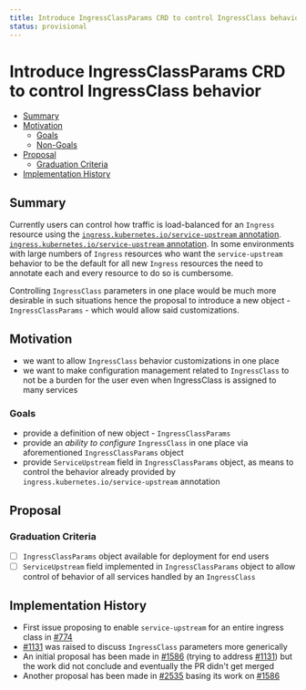 ```yaml
---
title: Introduce IngressClassParams CRD to control IngressClass behavior
status: provisional
---
```


# Introduce IngressClassParams CRD to control IngressClass behavior

<!-- toc -->
- [Summary](#summary)
- [Motivation](#motivation)
  - [Goals](#goals)
  - [Non-Goals](#non-goals)
- [Proposal](#proposal)
  - [Graduation Criteria](#graduation-criteria)
- [Implementation History](#implementation-history)
<!-- /toc -->

## Summary

Currently users can control how traffic is load-balanced for an `Ingress`
resource using the [`ingress.kubernetes.io/service-upstream` annotation][service-upstream-annotation].
[`ingress.kubernetes.io/service-upstream` annotation][service-upstream-annotation].
In some environments with large numbers of `Ingress` resources who want
the `service-upstream` behavior to be the default for all new `Ingress` resources
the need to annotate each and every resource to do so is cumbersome.

Controlling `IngressClass` parameters in one place would be much more desirable in
such situations hence the proposal to introduce a new object - `IngressClassParams` -
which would allow said customizations.

[service-upstream-annotation]: https://docs.konghq.com/kubernetes-ingress-controller/2.3.x/references/annotations/#ingresskubernetesioservice-upstream

## Motivation

- we want to allow `IngressClass` behavior customizations in one place
- we want to make configuration management related to `IngressClass` to not be
  a burden for the user even when IngressClass is assigned to many services

### Goals

- provide a definition of new object - `IngressClassParams`
- provide an _ability to configure_ `IngressClass` in one place via aforementioned
  `IngressClassParams` object
- provide `ServiceUpstream` field in `IngressClassParams` object, as means to control
  the behavior already provided by `ingress.kubernetes.io/service-upstream` annotation

## Proposal

### Graduation Criteria

- [ ] `IngressClassParams` object available for deployment for end users
- [ ] `ServiceUpstream` field implemented in `IngressClassParams` object to allow
  control of behavior of all services handled by an `IngressClass`

## Implementation History

- First issue proposing to enable `service-upstream` for an entire ingress class
  in [#774][774]
- [#1131][1131] was raised to discuss `IngressClass` parameters more generically
- An initial proposal has been made in [#1586][1586] (trying to address [#1131][1131])
  but the work did not conclude and eventually the PR didn't get merged
- Another proposal has been made in [#2535][2535] basing its work on [#1586][1586]

[774]: https://github.com/Kong/kubernetes-ingress-controller/pull/774
[1131]: https://github.com/Kong/kubernetes-ingress-controller/pull/1131
[1586]: https://github.com/Kong/kubernetes-ingress-controller/pull/1586
[2535]: https://github.com/Kong/kubernetes-ingress-controller/pull/2535
